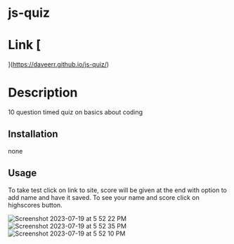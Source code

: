 # js-quiz

# Link [
](https://daveerr.github.io/js-quiz/)

# Description
10 question timed quiz on basics about coding

## Installation
none

## Usage
To take test click on link to site, score will be given at the end with option to add name and have it saved. To see your name and score click on highscores button.


![Screenshot 2023-07-19 at 5 52 22 PM](https://github.com/Daveerr/js-quiz/assets/96632776/382d67a7-f281-47e6-995f-3b8d848b0cab)
![Screenshot 2023-07-19 at 5 52 35 PM](https://github.com/Daveerr/js-quiz/assets/96632776/ad16642e-9432-4682-be6d-3156e84f99aa)
![Screenshot 2023-07-19 at 5 52 10 PM](https://github.com/Daveerr/js-quiz/assets/96632776/b818126f-d8e6-44b3-99cd-d6230b7b456f)
